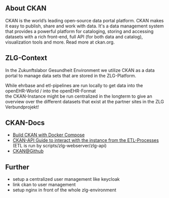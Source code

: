 ## About CKAN
CKAN is the world’s leading open-source data portal platform. CKAN makes it easy to publish, share and work with data. It's a data management system that provides a powerful platform for cataloging, storing and accessing datasets with a rich front-end, full API (for both data and catalog), visualization tools and more. Read more at ckan.org.

## ZLG-Context
In the Zukunftslabor Gesundheit Environment we utilize CKAN as a data portal to manage data sets that are stored in the ZLG-Platform.  

While ehrbase and etl-pipelines are run locally to get data into the openEHR-World / into the openEHR-Format  
the CKAN-Instance might be run centralized in the longterm to give an overview over the different datasets that exist at the partner sites in the ZLG Verbundprojekt!

## CKAN-Docs
- [Build CKAN with Docker Compose](https://docs.ckan.org/en/2.9/maintaining/installing/install-from-docker-compose.html)
- [CKAN-API Guide to interact with the instance from the ETL-Processes](https://docs.ckan.org/en/2.9/api/#uploading-a-new-version-of-a-resource-file)
(ETL is run by scripts/zlg-webserver/zlg-api)
- [CKAN@Github](https://github.com/ckan/ckan)

## Further
- setup a centralized user management like keycloak
- link ckan to user management
- setup nginx in front of the whole zlg-environment
